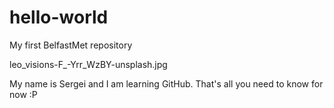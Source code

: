 # hello-world

My first BelfastMet repository

leo_visions-F_-Yrr_WzBY-unsplash.jpg

My name is Sergei and I am learning GitHub. That's all you need to know for now :P

